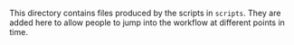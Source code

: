 This directory contains files produced by the scripts in `scripts`. They are added here to allow people to jump into the workflow at different points in time.
